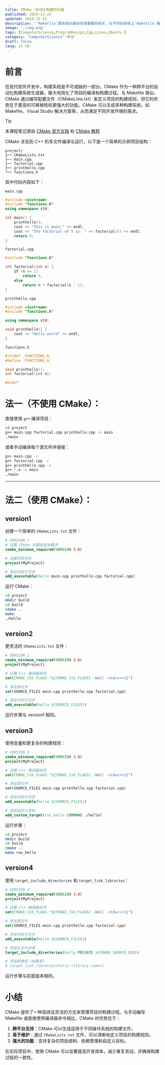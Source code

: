 ```yaml
---
title: CMake：自动化构建的利器
published: 2024-11-23
updated: 2024-11-23
description: '`Makefile`跟系统的编译有很重要的相关，在不同的系统上`Makefile`编译出来的文件是不相同的，这时候对于我们跨平台解决问题有一个致命问题，好在我们有`CMake`来解决这一难题。'
image: './img.png'
tags: [ComputerScience,ProgramDesign,Cpp,Linux,Ubuntu ]
category: 'ComputerScience''中文'
draft: false 
lang: zh_CN
---
```



# 前言

在现代软件开发中，构建系统是不可或缺的一部分。CMake 作为一种跨平台的自动化构建系统生成器，极大地简化了项目的编译和构建过程。与 Makefile 类似，CMake 通过编写配置文件（CMakeLists.txt）来定义项目的构建规则，但它的优势在于更高的可移植性和更强大的功能。CMake 可以生成多种构建系统，如 Makefile、Visual Studio 解决方案等，从而满足不同开发环境的需求。

>[!TIP]
>本课程笔记源自 [CMake 官方文档](https://cmake.org/documentation/) 和 [CMake 教程](https://www.bilibili.com/video/BV1bg411p7oS/?)

CMake 涉及到 C++ 的多文件编译与运行，以下是一个简单的示例项目结构：

```
project/
├── CMakeLists.txt
├── main.cpp
├── factorial.cpp
├── printhello.cpp
└── functions.h
```

其中代码内容如下：

`main.cpp`

```cpp
#include <iostream>
#include "functions.h"
using namespace std;

int main() {
    printhello();
    cout << "This is main:" << endl;
    cout << "The factorial of 5 is: " << factorial(5) << endl;
    return 0;
}
```

`factorial.cpp`

```cpp
#include "functions.h"

int factorial(int n) {
    if (n == 1)
        return 1;
    else
        return n * factorial(n - 1);
}
```

`printhello.cpp`

```cpp
#include <iostream>
#include "functions.h"

using namespace std;

void printhello() {
    cout << "Hello world" << endl;
}
```

`functions.h`

```cpp
#ifndef _FUNCTIONS_H_
#define _FUNCTIONS_H_

void printhello();
int factorial(int n);

#endif
```

# 法一（不使用 CMake）：

直接使用 `g++` 编译项目：

```bash
cd project
g++ main.cpp factorial.cpp printhello.cpp -o main
./main
```

或者手动编译每个源文件并链接：

```bash
g++ main.cpp -c
g++ factorial.cpp -c
g++ printhello.cpp -c
g++ *.o -o main
./main
```

---

# 法二（使用 CMake）：

## version1

创建一个简单的 `CMakeLists.txt` 文件：

```cmake
# VERSION 1
# 设置 CMake 的最低版本要求
cmake_minimum_required(VERSION 3.0)

# 设置项目名称
project(MyProject)

# 添加可执行文件
add_executable(hello main.cpp printhello.cpp factorial.cpp)
```

运行 CMake：

```bash
cd project
mkdir build
cd build
cmake ..
make
./hello
```

## version2

更灵活的 `CMakeLists.txt` 文件：

```cmake
# VERSION 2
cmake_minimum_required(VERSION 3.0)
project(MyProject)

# 设置 C++ 编译器选项
set(CMAKE_CXX_FLAGS "${CMAKE_CXX_FLAGS} -Wall -std=c++11")

# 添加源文件
set(SOURCE_FILES main.cpp printhello.cpp factorial.cpp)

# 添加可执行文件
add_executable(hello ${SOURCE_FILES})
```

运行步骤与 version1 相同。

## version3

使用变量和更复杂的构建规则：

```cmake
# VERSION 3
cmake_minimum_required(VERSION 3.0)
project(MyProject)

# 设置 C++ 编译器选项
set(CMAKE_CXX_FLAGS "${CMAKE_CXX_FLAGS} -Wall -std=c++11")

# 添加源文件
set(SOURCE_FILES main.cpp printhello.cpp factorial.cpp)

# 添加可执行文件
add_executable(hello ${SOURCE_FILES})

# 添加自定义目标
add_custom_target(run_hello COMMAND ./hello)
```

运行步骤：

```bash
cd project
mkdir build
cd build
cmake ..
make run_hello
```

## version4

使用 `target_include_directories` 和 `target_link_libraries`：

```cmake
# VERSION 4
cmake_minimum_required(VERSION 3.0)
project(MyProject)

# 设置 C++ 编译器选项
set(CMAKE_CXX_FLAGS "${CMAKE_CXX_FLAGS} -Wall -std=c++11")

# 添加源文件
set(SOURCE_FILES main.cpp printhello.cpp factorial.cpp)

# 添加可执行文件
add_executable(hello ${SOURCE_FILES})

# 添加头文件目录
target_include_directories(hello PRIVATE ${CMAKE_SOURCE_DIR})

# 添加链接库（如果有）
# target_link_libraries(hello <library_name>)
```

运行步骤与前面版本相同。

# 小结

CMake 提供了一种高效且灵活的方式来管理项目的构建过程。与手动编写 Makefile 或直接使用编译器命令相比，CMake 的优势在于：

1. **跨平台支持**：CMake 可以生成适用于不同操作系统的构建文件。
2. **易于维护**：通过 `CMakeLists.txt` 文件，可以清晰地定义项目的构建规则。
3. **强大的功能**：支持复杂的项目结构、依赖管理和自定义目标。

在实际项目中，使用 CMake 可以显著提高开发效率，减少重复劳动，并确保构建过程的一致性。

